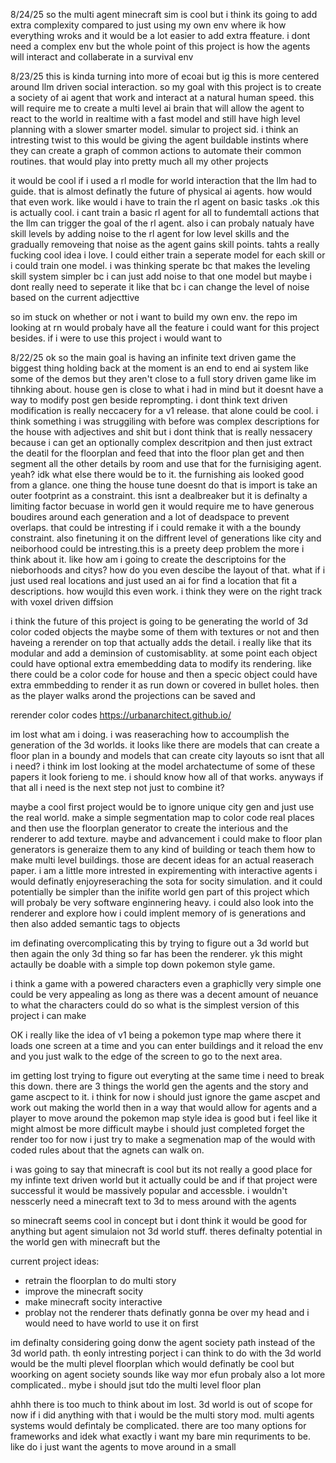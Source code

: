 8/24/25
so the multi agent minecraft sim is cool but i think its going to add extra complexity compared to just using my own env where ik how everything wroks and it would be a lot easier to add extra ffeature. i dont need a complex env but the whole point of this project is how the agents will interact and collaberate in a survival env

8/23/25
this is kinda turning into more of ecoai but ig this is more centered around llm driven social interaction. so my goal with this project is to create a society of ai agent that work and interact at a natural human speed. this will require me to create a multi level ai brain that will allow the agent to react to the world in realtime with a fast model and still have high level planning with a slower smarter model. simular to project sid. i think an intresting twist to this would be giving the agent buildable instints where they can create a graph of common actions to automate their common routines. that would play into pretty much all my other projects

it would be cool if i used a rl modle for world interaction that the llm had to guide. that is almost definatly the future of physical ai agents. how would that even work. like would i have to train the rl agent on basic tasks .ok this is actually cool. i cant train a basic rl agent for all to fundemtall actions that the llm can trigger the goal of the rl agent. also i can probaly natualy have skill levels by adding noise to the rl agent for low level skills and the gradually removeing that noise as the agent gains skill points. tahts a really fucking cool idea i love. I could either train a seperate model for each skill or i could train one model. i was thinking sperate bc that makes the leveling skill system simpler bc i can just add noise to that one model but maybe i dont really need to seperate it like that bc i can change the level of noise based on the current adjecttive

so im stuck on whether or not i want to build my own env. the repo im looking at rn would probaly have all the feature i could want for this project besides. if i were to use this project i would want to

8/22/25
ok so the main goal is having an infinite text driven game the biggest thing holding back at the moment is an end to end ai system like some of the demos but they aren't close to a full story driven game like im tihnking about. house gen is close to what i had in mind but it doesnt have a way to modify post gen beside reprompting. i dont think text driven modification is really neccacery for a v1 release. that alone could be cool. i think something i was struggiling with before was complex descriptions for the house with adjectives and shit but i dont think that is really nessacery because i can get an optionally complex descritpion and then just extract the deatil for the floorplan and feed that into the floor plan get and then segment all the other details by room and use that for the furnisiging agent. yeah? idk what else there would be to it. the furnishing ais looked good from a glance. one thing the house tune doesnt do that is import is take an outer footprint as a constraint. this isnt a dealbreaker but it is definalty a limiting factor becuase in world gen it would require me to have generous boudires around each generation and a lot of deadspace to prevent overlaps. that could be intresting if i could remake it with a the boundy constraint. also finetuning it on the diffrent level of generations like city and neiborhood could be intresting.this is a preety deep problem the more i think about it. like how am i going to create the descriptoins for the nieborhoods and citys? how do you even descibe the layout of that. what if i just used real locations and just used an ai for find a location that fit a descriptions. how woujld this even work. i think they were on the right track with voxel driven diffsion

 i think the future of this project is going to be generating the world of 3d color coded objects the maybe some of them with textures or not and then haveing a rerender on top that actually adds the detail. i really like that its modular and add a deminsion of customisablity. at some point each object could have optional extra emembedding data to modify its rendering. like there could be a color code for house and then a specic object could have extra emmbedding to render it as run down or covered in bullet holes. then as the player walks arond the projections can be saved and 

rerender color codes https://urbanarchitect.github.io/

im lost what am i doing. i was reaseraching how to accoumplish the generation of the 3d worlds. it looks like there are models that can create a floor plan in a boundy and models that can create city layouts so isnt that all i need? i think im lost looking at the model archatectume of some of these papers it look forieng to me. i should know how all of that works. anyways if that all i need is the next step not just to combine it?

maybe a cool first project would be to ignore unique city gen and just use the real world. make a simple segmentation map to color code real places and then use the floorplan generator to create the interious and the renderer to add texture. maybe and advancement i could make to floor plan generators is generaize them to any kind of building or teach them how to make multi level buildings. those are decent ideas for an actual reaserach paper. i am a little more intrested in expirementing with interactive agents i would definatly enjoyreseraching the sota for socity simulation. and it could potentially be simpler than the inifite world gen part of this project which will probaly be very software enginnering heavy. i could also look into the renderer and explore how i could implent memory of is generations and then also added semantic tags to objects

im definating overcomplicating this by trying to figure out a 3d world but then again the only 3d thing so far has been the renderer. yk this might actaully be doable with a simple top down pokemon style game. 

i think a game with a powered characters even a graphiclly very simple one could be very appealing as long as there was a decent amount of neuance to what the characters could do so what is the simplest version of this project i can make 

OK i really like the idea of v1 being a pokemon type map where there it loads one screen at a time and you can enter buildings and it reload the env and you just walk to the edge of the screen to go to the next area. 

im getting lost trying to figure out everyting at the same time i need to break this down. there are 3 things the world gen the agents and the story and game ascpect to it. i think for now i should just ignore the game ascpet and work out making the world then in a way that would allow for agents and a player to move around the pokemon map style idea is good but i feel like it might almost be more difficult maybe i should just completed forget the render too for now i just try to make a segmenation map of the would with coded rules about that the agnets can walk on. 

i was going to say that minecraft is cool but its not really a good place for my infinte text driven world but it actually could be and if that project were successful it would be massively popular and accessble. i wouldn't nesscerly need a minecraft text to 3d to mess around with the agents

so minecraft seems cool in concept but i dont think it would be good for anything but agent simulaion not 3d world stuff. theres definalty potential in the world gen with minecraft but the

current project ideas:
- retrain the floorplan to do multi story
- improve the minecraft socity 
- make minecraft socity interactive
- problay not the renderer thats definatly gonna be over my head and i would need to have world to use it on first

im definalty considering going donw the agent society path instead of the 3d world path. th eonly intresting porject i can think to do with the 3d world would be the multi plevel floorplan which would definatly be cool but woorking on agent society sounds like way mor efun probaly also a lot more complicated.. mybe i should jsut tdo the multi level floor plan 

ahhh there is too much to think about im lost. 3d world is out of scope for now if i did anything with that i would be the multi story mod. multi agents systems would defintaly be complicated. there are too many options for frameworks and idek what exactly i want my bare min requriments to be. like do i just want the agents to move around in a small

